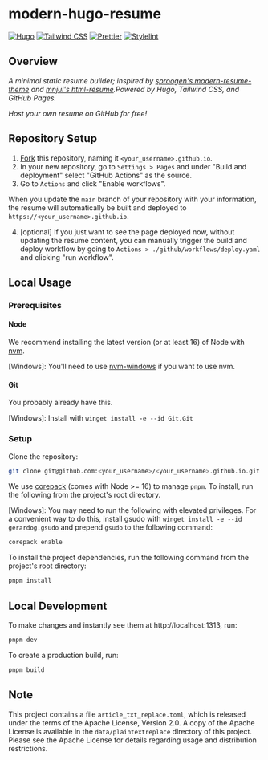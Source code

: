 # modern-hugo-resume

[![Hugo](https://img.shields.io/badge/Hugo-%5E0.115.3-ff4088?style=round-square&logo=hugo)](https://gohugo.io/) [![Tailwind CSS](https://img.shields.io/badge/Tailwind%20CSS-%5E3.3.3-38B2AC?style=round-square&logo=tailwind-css)](https://tailwindcss.com/)
[![Prettier](https://img.shields.io/badge/Prettier-%5E2.8.8-c596c7?style=round-square&logo=prettier)](https://prettier.io/)
[![Stylelint](https://img.shields.io/badge/Stylelint-%5E15.10.2-3578e5?style=round-square&logo=stylelint)](https://stylelint.io)

## Overview

_A minimal static resume builder; inspired by [sproogen's modern-resume-theme](https://github.com/sproogen/modern-resume-theme) and [mnjul's html-resume](https://github.com/mnjul/html-resume).Powered by Hugo, Tailwind CSS, and GitHub Pages._

_Host your own resume on GitHub for free!_

## Repository Setup

1. [Fork](https://github.com/cjshearer/modern-hugo-resume/fork) this repository, naming it `<your_username>.github.io`.
2. In your new repository, go to `Settings > Pages` and under "Build and deployment" select "GitHub Actions" as the source.
3. Go to `Actions` and click "Enable workflows".

When you update the `main` branch of your repository with your information, the resume will automatically be built and deployed to `https://<your_username>.github.io`.

4. [optional] If you just want to see the page deployed now, without updating the resume content, you can manually trigger the build and deploy workflow by going to `Actions > ./github/workflows/deploy.yaml` and clicking "run workflow".

## Local Usage

### Prerequisites

#### Node

We recommend installing the latest version (or at least 16) of Node with [nvm](https://github.com/nvm-sh/nvm).

[Windows]: You'll need to use [nvm-windows](https://github.com/coreybutler/nvm-windows) if you want to use nvm.

#### Git

You probably already have this.

[Windows]: Install with `winget install -e --id Git.Git`

### Setup

Clone the repository:

```sh
git clone git@github.com:<your_username>/<your_username>.github.io.git
```

We use [corepack](https://nodejs.org/api/corepack.html) (comes with Node >= 16)
to manage `pnpm`. To install, run the following from the project's root
directory.

[Windows]: You may need to run the following with elevated privileges. For a convenient way to do this, install gsudo with `winget install -e --id gerardog.gsudo` and prepend `gsudo` to the following command:

```sh
corepack enable
```

To install the project dependencies, run the following command from the project's root directory:

```sh
pnpm install
```

## Local Development

To make changes and instantly see them at http://localhost:1313, run:

```sh
pnpm dev
```

To create a production build, run:

```sh
pnpm build
```

## Note

This project contains a file `article_txt_replace.toml`, which is released under the terms of the Apache License, Version 2.0. A copy of the Apache License is available in the `data/plaintextreplace` directory of this project. Please see the Apache License for details regarding usage and distribution restrictions.
